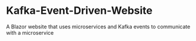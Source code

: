 # Kafka-Event-Driven-Website
A Blazor website that uses microservices and Kafka events to communicate with a microservice
